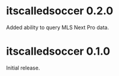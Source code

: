 # itscalledsoccer 0.2.0

Added ability to query MLS Next Pro data.

# itscalledsoccer 0.1.0

Initial release.
